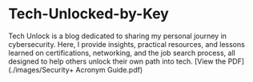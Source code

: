 # Tech-Unlocked-by-Key
Tech Unlock is a blog dedicated to sharing my personal journey in cybersecurity. Here, I provide insights, practical resources, and lessons learned on certifications, networking, and the job search process, all designed to help others unlock their own path into tech.
[View the PDF](./images/Security+ Acronym Guide.pdf)
